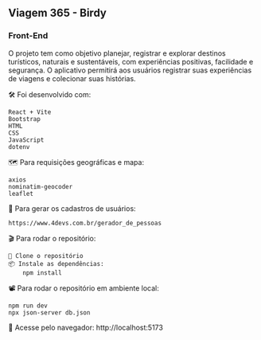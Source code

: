 
## Viagem 365 - Birdy
### Front-End

O projeto tem como objetivo planejar, registrar e explorar destinos turísticos, naturais e sustentáveis, com experiências positivas, facilidade e segurança.  O aplicativo permitirá aos usuários registrar suas experiências de viagens e colecionar suas histórias.


🛠️ Foi desenvolvido com:

    React + Vite    
    Bootstrap    
    HTML    
    CSS     
    JavaScript     
    dotenv

🗺️ Para requisições geográficas e mapa:

    axios
    nominatim-geocoder
    leaflet

🙋 Para gerar os cadastros de usuários:

    https://www.4devs.com.br/gerador_de_pessoas

🎬 Para rodar o repositório:

    🐑 Clone o repositório
    📦 Instale as dependências:
        npm install

📽️ Para rodar o repositório em ambiente local:

    npm run dev
    npx json-server db.json

🛝 Acesse pelo navegador:
    http://localhost:5173
